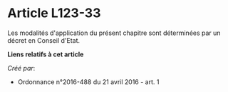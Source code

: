 # Article L123-33

Les modalités d'application du présent chapitre sont déterminées par un décret en Conseil d'Etat.

**Liens relatifs à cet article**

_Créé par_:

  - Ordonnance n°2016-488 du 21 avril 2016 - art. 1
